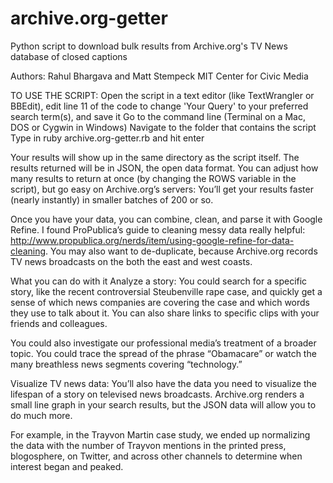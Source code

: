 archive.org-getter
==================

Python script to download bulk results from Archive.org's TV News database of closed captions

Authors:
Rahul Bhargava and Matt Stempeck
MIT Center for Civic Media

TO USE THE SCRIPT:
Open the script in a text editor (like TextWrangler or BBEdit), edit line 11 of the code to change 'Your Query' to your preferred search term(s), and save it
Go to the command line (Terminal on a Mac, DOS or Cygwin in Windows)
Navigate to the folder that contains the script
Type in ruby archive.org-getter.rb and hit enter

Your results will show up in the same directory as the script itself. The results returned will be in JSON, the open data format. You can adjust how many results to return at once (by changing the ROWS variable in the script), but go easy on Archive.org’s servers: You’ll get your results faster (nearly instantly) in smaller batches of 200 or so.

Once you have your data, you can combine, clean, and parse it with Google Refine. I found ProPublica’s guide to cleaning messy data really helpful: http://www.propublica.org/nerds/item/using-google-refine-for-data-cleaning. You may also want to de-duplicate, because Archive.org records TV news broadcasts on the both the east and west coasts.

What you can do with it
Analyze a story: You could search for a specific story, like the recent controversial Steubenville rape case, and quickly get a sense of which news companies are covering the case and which words they use to talk about it. You can also share links to specific clips with your friends and colleagues.

You could also investigate our professional media’s treatment of a broader topic. You could trace the spread of the phrase “Obamacare” or watch the many breathless news segments covering “technology.”

Visualize TV news data: You’ll also have the data you need to visualize the lifespan of a story on televised news broadcasts. Archive.org renders a small line graph in your search results, but the JSON data will allow you to do much more.

For example, in the Trayvon Martin case study, we ended up normalizing the data with the number of Trayvon mentions in the printed press, blogosphere, on Twitter, and across other channels to determine when interest began and peaked.
